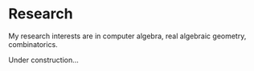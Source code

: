# Research

My research interests are in computer algebra, real algebraic geometry, combinatorics.

Under construction...
